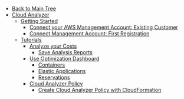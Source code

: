 <!-- Table of Contents -->

- <a href="/" class="sidebar-home"><i data-feather="arrow-left" class="sidebar-back-icon"></i>Back to Main Tree</a>
- [Cloud Analyzer](cloud-analyzer/)
  - [Getting Started](cloud-analyzer/getting-started/)
    - [Connect your AWS Management Account: Existing Customer](cloud-analyzer/getting-started/connect-your-aws-master-payer-account-existing-customer)
    - [Connect Management Account: First Registration](cloud-analyzer/getting-started/connect-master-payer-account-first-registration)
  - [Tutorials](cloud-analyzer/tutorials/)
    - [Analyze your Costs](cloud-analyzer/tutorials/analyze-your-costs)
      - [Save Analysis Reports](cloud-analyzer/tutorials/save-analysis-reports)
    - [Use Optimization Dashboard](cloud-analyzer/tutorials/use-optimization-dashboard/)
      - [Containers](cloud-analyzer/tutorials/use-optimization-dashboard/containers)
      - [Elastic Applications](cloud-analyzer/tutorials/use-optimization-dashboard/elastic-applications)
      - [Reservations](cloud-analyzer/tutorials/use-optimization-dashboard/reservations)
    - [Cloud Analyzer Policy](cloud-analyzer/tutorials/cloud-analyzer-policy/)
      - [Create Cloud Analyzer Policy with CloudFormation](cloud-analyzer/tutorials/cloud-analyzer-policy/create-cloud-analyzer-policy-with-cloudformation)
